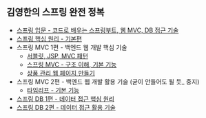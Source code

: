 ## 김영한의 스프링 완전 정복

- [스프링 입문 - 코드로 배우는 스프링부트, 웹 MVC, DB 접근 기술](https://github.com/dlrbdjs/Soupring/tree/main/hello-spring)
- [스프링 핵심 원리 - 기본편](https://github.com/dlrbdjs/Soupring/tree/main/core-spring)
- 스프링 MVC 1편 - 백엔드 웹 개발 핵심 기술
  - [서블릿, JSP, MVC 패턴](https://github.com/dlrbdjs/Soupring/tree/main/servlet)
  - [스프링 MVC - 구조 이해, 기본 기능](https://github.com/dlrbdjs/Soupring/tree/main/springmvc)
  - [상품 관리 웹 페이지 만들기](https://github.com/dlrbdjs/Soupring/tree/main/item-service)
- 스프링 MVC 2편 - 백엔드 웹 개발 활용 기술 (굳이 안들어도 될 듯_  중지)
  - [타임리프 - 기본 기능](https://github.com/dlrbdjs/Soupring/tree/main/thymeleaf-basic)
- [스프링 DB 1편 - 데이터 접근 핵심 원리](https://github.com/dlrbdjs/Soupring/tree/main/jdbc)
- [스프링 DB 2편 - 데이터 접근 활용 기술](https://github.com/dlrbdjs/Soupring/tree/26day/itemservice-db-start)
